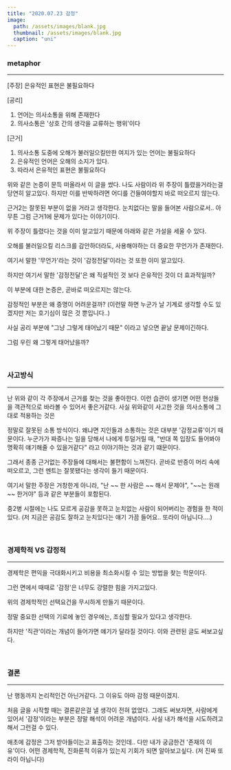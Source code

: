 ```yaml
---
title: "2020.07.23 감정"
image: 
  path: /assets/images/blank.jpg
  thumbnail: /assets/images/blank.jpg
  caption: "uni"
---
```



### metaphor
----

[주장]
은유적인 표현은 불필요하다

[공리]
1. 언어는 의사소통을 위해 존재한다
2. 의사소통은 '상호 간의 생각을 교류하는 행위'이다


[근거]
1. 의사소통 도중에 오해가 불러일으킬만한 여지가 있는 언어는 불필요하다
2. 은유적인 언어은 오해의 소지가 있다.
3. 따라서 은유적인 표현은 불필요하다

위와 같은 논증이 문득 떠올라서 이 글을 썼다. 나도 사람이라 위 주장이 틀렸을거라는걸 당연히 알고있다. 하지만 이를 반박하려면 어디를 건들여야할지 바로 떠오르지 않는다.

근거2는 잘못된 부분이 없을 거라고 생각한다. 눈치없다는 말을 들어본 사람으로서.. 아무튼 그럼 근거1에 문제가 있다는 이야기이다.


위 주장이 틀렸다는 것을 이미 알고있기 때문에 아래와 같은 가설을 세울 수 있다.

오해를 불러일으킬 리스크를 감안하더라도, 사용해야하는 더 중요한 무언가가 존재한다.

여기서 말한 '무언가'라는 것이 '감정전달'이라는 것 또한 이미 알고있다. 

하지만 여기서 말한 '감정전달'은 왜 직설적인 것 보다 은유적인 것이 더 효과적일까?

이 부분에 대한 논증은, 곧바로 떠오르지는 않는다.

감정적인 부분은 왜 증명이 어려운걸까? (이런말 하면 누군가 날 기계로 생각할 수도 있겠지만 저는 호기심이 많은 것 뿐입니다..)

사실 공리 부분에 "그냥 그렇게 태어났기 때문" 이라고 넣으면 끝날 문제이긴하다.

그럼 우린 왜 그렇게 태어났을까?


<br>


### 사고방식
----
난 위와 같이 각 주장에서 근거를 찾는 것을 좋아한다. 이런 습관이 생기면 어떤 현상들을 객관적으로 바라볼 수 있어서 좋은거같다. 사실 위와같이 사고한 것을 의사소통에 그대로 적용하는 것은

정말로 잘못된 소통 방식이다. 왜냐면 지인들과 소통하는 것은 대부분 '감정교류'이기 때문이다. 누군가가 짜증나는 일을 당해서 나에게 투덜거릴 때, "반대 쪽 입장도 들어봐야 명확히 얘기해줄 수 있을거같다" 라고 이야기하는 것과 같기 떄문이다.

그래서 종종 근거없는 주장들에 대해서는 불편함이 느껴진다. 곧바로 반증이 머리 속에 떠오르고, 그런 멘트는 잘못됐다는 생각이 들기 때문이다. 

여기서 말한 주장은 거창한게 아니라, "난 ~~ 한 사람은 ~~ 해서 문제야", "~~는 원래 ~~ 한거야" 등과 같은 부분들이 포함된다.

중2병 시절에는 나도 모르게 공감을 못하고 눈치없는 사람이 되어버리는 경험을 한 적이 있다. (저 지금은 공감도 잘하고 눈치있다는 얘기 가끔 들어요.. 또라이 아닙니다....)


<br>


### 경제학적 VS 감정적 
----

경제학은 편익을 극대화시키고 비용을 최소화시킬 수 있는 방법을 찾는 학문이다.

그런 면에서 때때로 '감정'은 너무도 강렬한 힘을 가지고있다.

위의 경제학적인 선택요건을 무시하게 만들기 때문이다.  

정말 중요한 선택의 기로에 놓인 경우에는, 조심할 필요가 있다고 생각한다.

하지만 '직관'이라는 개념이 들어가면 얘기가 달라질 것이다. 이와 관련된 글도 써보고싶다.


<br>


### 결론
----

난 행동까지 논리적인건 아닌거같다. 그 이유도 아마 감정 때문이겠지.

처음 글을 시작할 때는 결론같은걸 낼 생각이 전혀 없었다. 그래도 써보자면, 사람에게 있어서 '감정'이라는 부분은 정말 해석이 어려운 개념이다. 사실 내가 해석을 시도하려고해서 그런걸 수 있다.

애초에 감정은 그저 받아들이는고 표출하는 것인데.. 다만 내가 궁금한건 '존재의 이유'이다. 어떤 경제학적, 진화론적 이유가 있는지 기회가 되면 알아보고싶다. (저 진짜 또라이 아닙니다)




